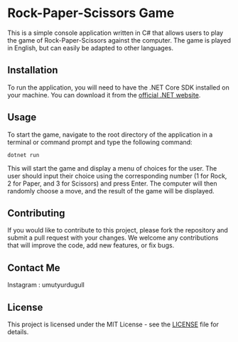 
# Rock-Paper-Scissors Game

This is a simple console application written in C# that allows users to play the game of Rock-Paper-Scissors against the computer. The game is played in English, but can easily be adapted to other languages.

## Installation

To run the application, you will need to have the .NET Core SDK installed on your machine. You can download it from the [official .NET website](https://dotnet.microsoft.com/download).

## Usage

To start the game, navigate to the root directory of the application in a terminal or command prompt and type the following command:

```
dotnet run
```


This will start the game and display a menu of choices for the user. The user should input their choice using the corresponding number (1 for Rock, 2 for Paper, and 3 for Scissors) and press Enter. The computer will then randomly choose a move, and the result of the game will be displayed.

## Contributing

If you would like to contribute to this project, please fork the repository and submit a pull request with your changes. We welcome any contributions that will improve the code, add new features, or fix bugs.

## Contact Me

Instagram : umutyurdugull

## License

This project is licensed under the MIT License - see the [LICENSE](LICENSE) file for details.
